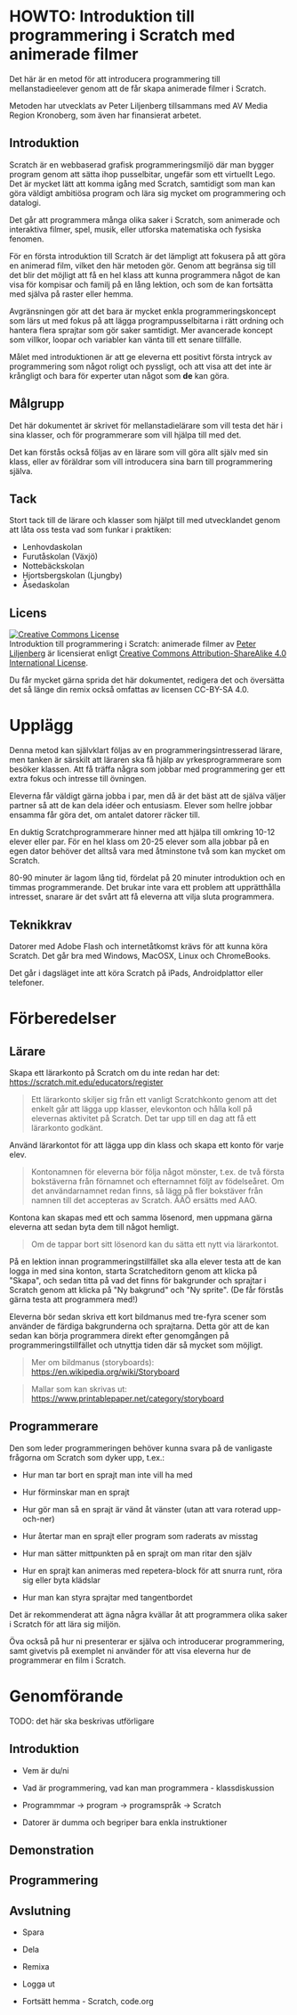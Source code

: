 
# HOWTO: Introduktion till programmering i Scratch med animerade filmer

Det här är en metod för att introducera programmering till
mellanstadieelever genom att de får skapa animerade filmer i Scratch.

Metoden har utvecklats av Peter Liljenberg tillsammans med AV Media
Region Kronoberg, som även har finansierat arbetet.


## Introduktion

Scratch är en webbaserad grafisk programmeringsmiljö där man bygger
program genom att sätta ihop pusselbitar, ungefär som ett virtuellt
Lego.  Det är mycket lätt att komma igång med Scratch, samtidigt som
man kan göra väldigt ambitiösa program och lära sig mycket om
programmering och datalogi.

Det går att programmera många olika saker i Scratch, som animerade och
interaktiva filmer, spel, musik, eller utforska matematiska och
fysiska fenomen.

För en första introduktion till Scratch är det lämpligt att fokusera
på att göra en animerad film, vilket den här metoden gör.  Genom att
begränsa sig till det blir det möjligt att få en hel klass att kunna
programmera något de kan visa för kompisar och familj på en lång
lektion, och som de kan fortsätta med själva på raster eller hemma.

Avgränsningen gör att det bara är mycket enkla programmeringskoncept
som lärs ut med fokus på att lägga programpusselbitarna i rätt ordning
och hantera flera sprajtar som gör saker samtidigt.  Mer avancerade
koncept som villkor, loopar och variabler kan vänta till ett senare
tillfälle.

Målet med introduktionen är att ge eleverna ett positivt första
intryck av programmering som något roligt och pyssligt, och att visa
att det inte är krångligt och bara för experter utan något som **de**
kan göra.


## Målgrupp

Det här dokumentet är skrivet för mellanstadielärare som vill testa
det här i sina klasser, och för programmerare som vill hjälpa till med
det.

Det kan förstås också följas av en lärare som vill göra allt själv med
sin klass, eller av föräldrar som vill introducera sina barn till
programmering själva.


## Tack

Stort tack till de lärare och klasser som hjälpt till med utvecklandet
genom att låta oss testa vad som funkar i praktiken:

* Lenhovdaskolan
* Furutåskolan (Växjö)
* Nottebäckskolan
* Hjortsbergskolan (Ljungby)
* Åsedaskolan


## Licens

<a rel="license" href="http://creativecommons.org/licenses/by-sa/4.0/"><img alt="Creative Commons License" style="border-width:0" src="https://i.creativecommons.org/l/by-sa/4.0/88x31.png" /></a><br /><span xmlns:dct="http://purl.org/dc/terms/" href="http://purl.org/dc/dcmitype/Text" property="dct:title" rel="dct:type">Introduktion till programmering i Scratch: animerade filmer</span> av <a xmlns:cc="http://creativecommons.org/ns#" href="https://github.com/petli/school-dev-howto/intro-anims/intro-anims.sv.md" property="cc:attributionName" rel="cc:attributionURL">Peter Liljenberg</a> är licensierat enligt <a rel="license" href="http://creativecommons.org/licenses/by-sa/4.0/">Creative Commons Attribution-ShareAlike 4.0 International License</a>.

Du får mycket gärna sprida det här dokumentet, redigera det och
översätta det så länge din remix också omfattas av licensen CC-BY-SA
4.0.


# Upplägg

Denna metod kan självklart följas av en programmeringsintresserad
lärare, men tanken är särskilt att läraren ska få hjälp av
yrkesprogrammerare som besöker klassen.  Att få träffa några som
jobbar med programmering ger ett extra fokus och intresse till
övningen.

Eleverna får väldigt gärna jobba i par, men då är det bäst att de
själva väljer partner så att de kan dela idéer och entusiasm.  Elever
som hellre jobbar ensamma får göra det, om antalet datorer räcker
till.

En duktig Scratchprogrammerare hinner med att hjälpa till omkring
10-12 elever eller par.  För en hel klass om 20-25 elever som alla
jobbar på en egen dator behöver det alltså vara med åtminstone två som
kan mycket om Scratch.

80-90 minuter är lagom lång tid, fördelat på 20 minuter introduktion
och en timmas programmerande.  Det brukar inte vara ett problem att
upprätthålla intresset, snarare är det svårt att få eleverna att vilja
sluta programmera.


## Teknikkrav

Datorer med Adobe Flash och internetåtkomst krävs för att kunna köra
Scratch.  Det går bra med Windows, MacOSX, Linux och ChromeBooks.

Det går i dagsläget inte att köra Scratch på iPads, Androidplattor
eller telefoner.



# Förberedelser

## Lärare

Skapa ett lärarkonto på Scratch om du inte redan har det:
https://scratch.mit.edu/educators/register

> Ett lärarkonto skiljer sig från ett vanligt Scratchkonto genom att det
> enkelt går att lägga upp klasser, elevkonton och hålla koll på
> elevernas aktivitet på Scratch.  Det tar upp till en dag att få ett
> lärarkonto godkänt.

Använd lärarkontot för att lägga upp din klass och skapa ett konto för
varje elev.

> Kontonamnen för eleverna bör följa något mönster, t.ex. de två första
> bokstäverna från förnamnet och efternamnet följt av födelseåret.  Om
> det användarnamnet redan finns, så lägg på fler bokstäver från namnen
> till det accepteras av Scratch.  ÅÄÖ ersätts med AAO.

Kontona kan skapas med ett och samma lösenord, men uppmana gärna
eleverna att sedan byta dem till något hemligt.

> Om de tappar bort sitt lösenord kan du sätta ett nytt via lärarkontot.

På en lektion innan programmeringstillfället ska alla elever testa att
de kan logga in med sina konton, starta Scratcheditorn genom att
klicka på "Skapa", och sedan titta på vad det finns för bakgrunder och
sprajtar i Scratch genom att klicka på "Ny bakgrund" och "Ny sprite".
(De får förstås gärna testa att programmera med!)

Eleverna bör sedan skriva ett kort bildmanus med tre-fyra scener som
använder de färdiga bakgrunderna och sprajtarna.  Detta gör att de kan
sedan kan börja programmera direkt efter genomgången på
programmeringstillfället och utnyttja tiden där så mycket som möjligt.

> Mer om bildmanus (storyboards):
> https://en.wikipedia.org/wiki/Storyboard

> Mallar som kan skrivas ut:
> https://www.printablepaper.net/category/storyboard



## Programmerare

Den som leder programmeringen behöver kunna svara på de vanligaste
frågorna om Scratch som dyker upp, t.ex.:

* Hur man tar bort en sprajt man inte vill ha med

* Hur förminskar man en sprajt

* Hur gör man så en sprajt är vänd åt vänster (utan att vara roterad
  upp-och-ner)

* Hur återtar man en sprajt eller program som raderats av misstag

* Hur man sätter mittpunkten på en sprajt om man ritar den själv

* Hur en sprajt kan animeras med repetera-block för att snurra runt,
  röra sig eller byta klädslar

* Hur man kan styra sprajtar med tangentbordet

Det är rekommenderat att ägna några kvällar åt att programmera olika
saker i Scratch för att lära sig miljön.

Öva också på hur ni presenterar er själva och introducerar
programmering, samt givetvis på exemplet ni använder för att visa
eleverna hur de programmerar en film i Scratch.


# Genomförande

TODO: det här ska beskrivas utförligare

## Introduktion

* Vem är du/ni

* Vad är programmering, vad kan man programmera - klassdiskussion

* Programmmar -> program -> programspråk -> Scratch

* Datorer är dumma och begriper bara enkla instruktioner


## Demonstration

## Programmering

## Avslutning

* Spara

* Dela

* Remixa

* Logga ut

* Fortsätt hemma - Scratch, code.org
